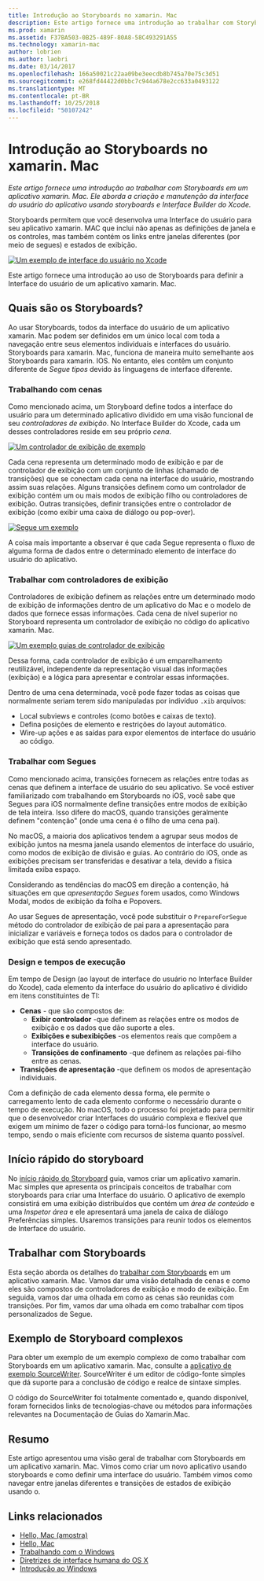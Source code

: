 ```yaml
---
title: Introdução ao Storyboards no xamarin. Mac
description: Este artigo fornece uma introdução ao trabalhar com Storyboards em um aplicativo xamarin. Mac. Ele aborda a criação e manutenção da interface do usuário do aplicativo usando storyboards e o Interface Builder do Xcode.
ms.prod: xamarin
ms.assetid: F37BA503-0B25-489F-80A8-58C493291A55
ms.technology: xamarin-mac
author: lobrien
ms.author: laobri
ms.date: 03/14/2017
ms.openlocfilehash: 166a50021c22aa09be3eecdb8b745a70e75c3d51
ms.sourcegitcommit: e268fd44422d0bbc7c944a678e2cc633a0493122
ms.translationtype: MT
ms.contentlocale: pt-BR
ms.lasthandoff: 10/25/2018
ms.locfileid: "50107242"
---
```

# <a name="introduction-to-storyboards-in-xamarinmac"></a>Introdução ao Storyboards no xamarin. Mac

_Este artigo fornece uma introdução ao trabalhar com Storyboards em um aplicativo xamarin. Mac. Ele aborda a criação e manutenção da interface do usuário do aplicativo usando storyboards e Interface Builder do Xcode._

Storyboards permitem que você desenvolva uma Interface do usuário para seu aplicativo xamarin. MAC que inclui não apenas as definições de janela e os controles, mas também contém os links entre janelas diferentes (por meio de segues) e estados de exibição.

[![](images/intro01.png "Um exemplo de interface do usuário no Xcode")](images/intro01.png#lightbox)

Este artigo fornece uma introdução ao uso de Storyboards para definir a Interface do usuário de um aplicativo xamarin. Mac.

<a name="What-are-Storyboards" />

## <a name="what-are-storyboards"></a>Quais são os Storyboards?

Ao usar Storyboards, todos da interface do usuário de um aplicativo xamarin. Mac podem ser definidos em um único local com toda a navegação entre seus elementos individuais e interfaces do usuário. Storyboards para xamarin. Mac, funciona de maneira muito semelhante aos Storyboards para xamarin. IOS. No entanto, eles contêm um conjunto diferente de _Segue tipos_ devido às linguagens de interface diferente.

<a name="Working-with-Scenes" />

### <a name="working-with-scenes"></a>Trabalhando com cenas

Como mencionado acima, um Storyboard define todos a interface do usuário para um determinado aplicativo dividido em uma visão funcional de seu _controladores de exibição_. No Interface Builder do Xcode, cada um desses controladores reside em seu próprio _cena_.

[![](images/intro02.png "Um controlador de exibição de exemplo")](images/intro02.png#lightbox)

Cada cena representa um determinado modo de exibição e par de controlador de exibição com um conjunto de linhas (chamado de transições) que se conectam cada cena na interface do usuário, mostrando assim suas relações. Alguns transições definem como um controlador de exibição contém um ou mais modos de exibição filho ou controladores de exibição. Outras transições, definir transições entre o controlador de exibição (como exibir uma caixa de diálogo ou pop-over). 

[![](images/intro03.png "Segue um exemplo")](images/intro03.png#lightbox)

A coisa mais importante a observar é que cada Segue representa o fluxo de alguma forma de dados entre o determinado elemento de interface do usuário do aplicativo.

<a name="Working-with-View-Controllers" />

### <a name="working-with-view-controllers"></a>Trabalhar com controladores de exibição

Controladores de exibição definem as relações entre um determinado modo de exibição de informações dentro de um aplicativo do Mac e o modelo de dados que fornece essas informações. Cada cena de nível superior no Storyboard representa um controlador de exibição no código do aplicativo xamarin. Mac.

[![](images/intro04.png "Um exemplo guias de controlador de exibição")](images/intro04.png#lightbox)

Dessa forma, cada controlador de exibição é um emparelhamento reutilizável, independente da representação visual das informações (exibição) e a lógica para apresentar e controlar essas informações.

Dentro de uma cena determinada, você pode fazer todas as coisas que normalmente seriam terem sido manipuladas por indivíduo `.xib` arquivos: 

 - Local subviews e controles (como botões e caixas de texto).
 - Defina posições de elemento e restrições do layout automático.
 - Wire-up ações e as saídas para expor elementos de interface do usuário ao código.

<a name="Working-with-Segues" />

### <a name="working-with-segues"></a>Trabalhar com Segues

Como mencionado acima, transições fornecem as relações entre todas as cenas que definem a interface de usuário do seu aplicativo. Se você estiver familiarizado com trabalhando em Storyboards no iOS, você sabe que Segues para iOS normalmente define transições entre modos de exibição de tela inteira. Isso difere do macOS, quando transições geralmente definem "contenção" (onde uma cena é o filho de uma cena pai).

No macOS, a maioria dos aplicativos tendem a agrupar seus modos de exibição juntos na mesma janela usando elementos de interface do usuário, como modos de exibição de divisão e guias. Ao contrário do iOS, onde as exibições precisam ser transferidas e desativar a tela, devido a física limitada exiba espaço.

Considerando as tendências do macOS em direção a contenção, há situações em que _apresentação Segues_ forem usados, como Windows Modal, modos de exibição da folha e Popovers.

Ao usar Segues de apresentação, você pode substituir o `PrepareForSegue` método do controlador de exibição de pai para a apresentação para inicializar e variáveis e forneça todos os dados para o controlador de exibição que está sendo apresentado.

<a name="Design-and-Run-Times" />

### <a name="design-and-run-times"></a>Design e tempos de execução

Em tempo de Design (ao layout de interface do usuário no Interface Builder do Xcode), cada elemento da interface do usuário do aplicativo é dividido em itens constituintes de TI:

- **Cenas** - que são compostos de:
    - **Exibir controlador** -que definem as relações entre os modos de exibição e os dados que dão suporte a eles.
    - **Exibições e subexibições** -os elementos reais que compõem a interface do usuário.
    - **Transições de confinamento** -que definem as relações pai-filho entre as cenas.
- **Transições de apresentação** -que definem os modos de apresentação individuais. 

Com a definição de cada elemento dessa forma, ele permite o carregamento lento de cada elemento conforme o necessário durante o tempo de execução. No macOS, todo o processo foi projetado para permitir que o desenvolvedor criar Interfaces do usuário complexa e flexível que exigem um mínimo de fazer o código para torná-los funcionar, ao mesmo tempo, sendo o mais eficiente com recursos de sistema quanto possível.

<a name="Storyboard-Quick-Start" />

## <a name="storyboard-quick-start"></a>Início rápido do storyboard

No [início rápido do Storyboard](~/mac/platform/storyboards/quickstart.md) guia, vamos criar um aplicativo xamarin. Mac simples que apresenta os principais conceitos de trabalhar com storyboards para criar uma Interface do usuário. O aplicativo de exemplo consistirá em uma exibição distribuídos que contém um _área de conteúdo_ e uma _Inspetor área_ e ele apresentará uma janela de caixa de diálogo Preferências simples. Usaremos transições para reunir todos os elementos de Interface do usuário.

<a name="Working-with-Storyboards" />

## <a name="working-with-storyboards"></a>Trabalhar com Storyboards

Esta seção aborda os detalhes do [trabalhar com Storyboards](~/mac/platform/storyboards/indepth.md) em um aplicativo xamarin. Mac. Vamos dar uma visão detalhada de cenas e como eles são compostos de controladores de exibição e modo de exibição. Em seguida, vamos dar uma olhada em como as cenas são reunidas com transições. Por fim, vamos dar uma olhada em como trabalhar com tipos personalizados de Segue. 

<a name="Complex-Storyboard-Example" />

## <a name="complex-storyboard-example"></a>Exemplo de Storyboard complexos

Para obter um exemplo de um exemplo complexo de como trabalhar com Storyboards em um aplicativo xamarin. Mac, consulte a [aplicativo de exemplo SourceWriter](https://developer.xamarin.com/samples/mac/SourceWriter/). SourceWriter é um editor de código-fonte simples que dá suporte para a conclusão de código e realce de sintaxe simples.

O código do SourceWriter foi totalmente comentado e, quando disponível, foram fornecidos links de tecnologias-chave ou métodos para informações relevantes na Documentação de Guias do Xamarin.Mac.

<a name="Summary" />

## <a name="summary"></a>Resumo

Este artigo apresentou uma visão geral de trabalhar com Storyboards em um aplicativo xamarin. Mac. Vimos como criar um novo aplicativo usando storyboards e como definir uma interface do usuário. Também vimos como navegar entre janelas diferentes e transições de estados de exibição usando o.


## <a name="related-links"></a>Links relacionados

- [Hello, Mac (amostra)](https://developer.xamarin.com/samples/mac/Hello_Mac/)
- [Hello, Mac](~/mac/get-started/hello-mac.md)
- [Trabalhando com o Windows](~/mac/user-interface/window.md)
- [Diretrizes de interface humana do OS X](https://developer.apple.com/library/mac/documentation/UserExperience/Conceptual/OSXHIGuidelines/)
- [Introdução ao Windows](https://developer.apple.com/library/mac/documentation/Cocoa/Conceptual/WinPanel/Introduction.html#//apple_ref/doc/uid/10000031-SW1)
